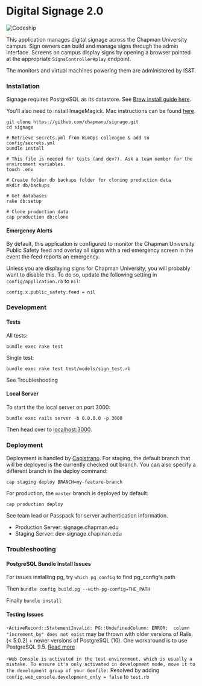 # Digital Signage 2.0

![Codeship](https://codeship.com/projects/d35abc40-275e-0133-fc89-7af7072ae828/status?branch=master)

This application manages digital signage across the Chapman University campus. Sign owners can build and manage signs through the admin interface. Screens on campus display signs by opening a browser pointed at the appropriate `SignsController#play` endpoint.

The monitors and virtual machines powering them are administered by IS&T.

### Installation
Signage requires PostgreSQL as its datastore. See [Brew install guide here](http://exponential.io/blog/2015/02/21/install-postgresql-on-mac-os-x-via-brew/).

You'll also need to install ImageMagick. Mac instructions can be found [here](http://stackoverflow.com/questions/29377651/rails-error-imagemagick-graphicsmagick-is-not-installed).

```
git clone https://github.com/chapmanu/signage.git
cd signage

# Retrieve secrets.yml from WimOps colleague & add to config/secrets.yml
bundle install

# This file is needed for tests (and dev?). Ask a team member for the environment variables.
touch .env

# Create folder db backups folder for cloning production data
mkdir db/backups

# Get databases
rake db:setup

# Clone production data
cap production db:clone
```

#### Emergency Alerts

By default, this application is configured to monitor the Chapman University Public Safety feed and overlay all signs with a red emergency screen in the event the feed reports an emergency.

Unless you are displaying signs for Chapman University, you will probably want to disable this. To do so, update the following setting in `config/application.rb` to `nil`:

    config.x.public_safety.feed = nil

### Development
#### Tests

All tests:

    bundle exec rake test

Single test:

    bundle exec rake test test/models/sign_test.rb

See Troubleshooting

#### Local Server

To start the the local server on port 3000:

    bundle exec rails server -b 0.0.0.0 -p 3000

Then head over to [localhost:3000](http://localhost:3000).


### Deployment

Deployment is handled by [Capistrano](http://capistranorb.com/). For staging, the default branch that will be deployed is the currently checked out branch. You can also specify a different branch in the deploy command:

    cap staging deploy BRANCH=my-feature-branch

For production, the `master` branch is deployed by default:

    cap production deploy

See team lead or Passpack for server authentication information.

- Production Server: signage.chapman.edu
- Staging Server: dev-signage.chapman.edu

### Troubleshooting
#### PostgreSQL Bundle Install Issues
For issues installing pg, try `which pg_config` to find pg_config's path

Then `bundle config build.pg --with-pg-config=THE_PATH`

Finally `bundle install`


#### Testing Issues
-`ActiveRecord::StatementInvalid: PG::UndefinedColumn: ERROR:  column "increment_by" does not exist` may be thrown with older versions of Rails (< 5.0.2) + newer versions of PostgreSQL (10). One workaround is to use PostgreSQL 9.5. [Read more](http://ugisozols.com/running-multiple-versions-of-postgresql-on-mac)


-`Web Console is activated in the test environment, which is usually a mistake. To ensure it's only activated in development mode, move it to the development group of your Gemfile:` Resolved by adding `config.web_console.development_only = false` to `test.rb`
